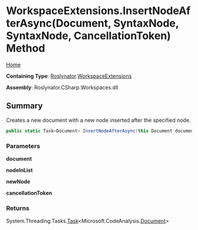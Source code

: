 # WorkspaceExtensions\.InsertNodeAfterAsync\(Document, SyntaxNode, SyntaxNode, CancellationToken\) Method

[Home](../../../README.md)

**Containing Type**: [Roslynator](../../README.md)\.[WorkspaceExtensions](../README.md)

**Assembly**: Roslynator\.CSharp\.Workspaces\.dll

## Summary

Creates a new document with a new node inserted after the specified node\.

```csharp
public static Task<Document> InsertNodeAfterAsync(this Document document, SyntaxNode nodeInList, SyntaxNode newNode, CancellationToken cancellationToken = default(CancellationToken))
```

### Parameters

**document**



**nodeInList**



**newNode**



**cancellationToken**



### Returns

System\.Threading\.Tasks\.[Task](https://docs.microsoft.com/en-us/dotnet/api/system.threading.tasks.task-1)\<Microsoft\.CodeAnalysis\.[Document](https://docs.microsoft.com/en-us/dotnet/api/microsoft.codeanalysis.document)>

